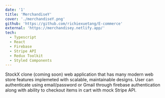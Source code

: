 ```yaml
---
date: '1'
title: 'MerchandiseY'
cover: './merchandiseY.png'
github: 'https://github.com/richiexuetang/E-commerce'
external: 'https://merchandisey.netlify.app/'
tech:
  - Typescript
  - React
  - Firebase
  - Stripe API
  - Redux Toolkit
  - Styled Components
---
```


StockX clone (coming soon) web application that has many modern web store features implemeted with scalable, maintainable designs. User can authenticate using email/password or Gmail through firebase authentication along with ability to checkout items in cart with mock Stripe API.
